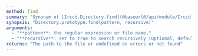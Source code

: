 ```yaml
---
method: find
summary: "Synonym of [Irccd.Directory.find](@baseurl@/api/module/Irccd.Directory/function/find.html) but the path is taken from the directory object."
synopsis: "Directory.prototype.find(pattern, recursive)"
arguments:
  - "**pattern**: the regular expression or file name,"
  - "**recursive**: set to true to search recursively (Optional, default: false)."
returns: "The path to the file or undefined on errors or not found"
---
```


